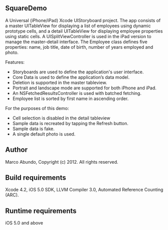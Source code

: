 ## SquareDemo
A Universal (iPhone/iPad) Xcode UIStoryboard project. The app consists of a master UITableView for displaying a list of employees using dynamic prototype cells, and a detail UITableView for displaying employee properties using static cells. A UISplitViewController is used in the iPad version to manage the master-detail interface. The Employee class defines five properties: name, job title, date of birth, number of years employed and photo.

Features:
- Storyboards are used to define the application's user interface.
- Core Data is used to define the application’s data model.
- Deletion is supported in the master tableview.
- Portrait and landscape mode are supported for both iPhone and iPad.
- An NSFetchedResultsController is used with batched fetching.
- Employee list is sorted by first name in ascending order.

For the purposes of this demo:
- Cell selection is disabled in the detail tableview
- Sample data is recreated by tapping the Refresh button.
- Sample data is fake.
- A single default photo is used.

## Author
Marco Abundo, Copyright (c) 2012. All rights reserved.

## Build requirements
Xcode 4.2, iOS 5.0 SDK, LLVM Compiler 3.0, Automated Reference Counting (ARC).

## Runtime requirements
iOS 5.0 and above
